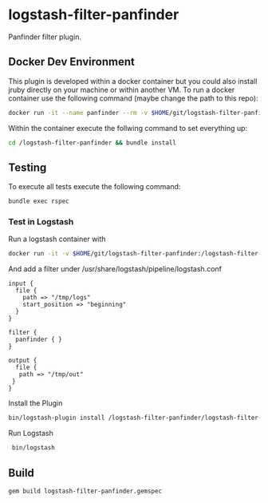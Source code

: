# logstash-filter-panfinder
Panfinder filter plugin.

## Docker Dev Environment

This plugin is developed within a docker container but you could also install jruby directly on your machine or within another VM.
To run a docker container use the following command (maybe change the path to this repo):

```sh
docker run -it --name panfinder --rm -v $HOME/git/logstash-filter-panfinder:/logstash-filter-panfinder ruby:latest bash
```

Within the container execute the follwing command to set everything up:

```sh
cd /logstash-filter-panfinder && bundle install
```

## Testing

To execute all tests execute the following command:

```sh
bundle exec rspec
```

### Test in Logstash

Run a logstash container with 

```sh
docker run -it -v $HOME/git/logstash-filter-panfinder:/logstash-filter-panfinder --rm --name logstash7 logstash:7.10.2 bash
```

And add a filter under /usr/share/logstash/pipeline/logstash.conf

```
input {
  file {
    path => "/tmp/logs"
    start_position => "beginning"
  }
}

filter {
  panfinder { }
}

output {
  file {
   path => "/tmp/out"
 }
}
```

Install the Plugin

```sh
bin/logstash-plugin install /logstash-filter-panfinder/logstash-filter-panfinder-0.0.1.gem
```

Run Logstash

```sh
 bin/logstash
```

## Build

```sh
gem build logstash-filter-panfinder.gemspec
```
